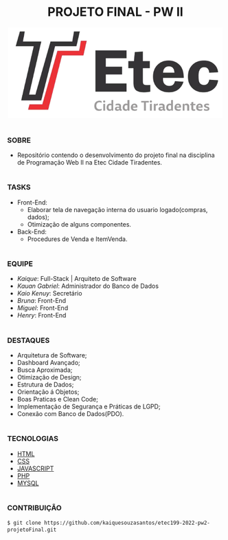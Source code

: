 <h1 align=center>PROJETO FINAL - PW II</h1>

<p align="center">
  <img src="etec.png" width="500">
</p>

#
### SOBRE

- Repositório contendo o desenvolvimento do projeto final na disciplina de Programação Web II na Etec Cidade Tiradentes.

#
### TASKS
- Front-End:
  - Elaborar tela de navegação interna do usuario logado(compras, dados);
  - Otimização de alguns componentes.
- Back-End:
  - Procedures de Venda e ItemVenda.
  
#
### EQUIPE
- *Kaique*: Full-Stack | Arquiteto de Software
- *Kauan Gabriel*: Administrador do Banco de Dados
- *Kaio Kenuy*: Secretário
- *Bruna*: Front-End
- *Miguel*: Front-End
- *Henry*: Front-End

#
### DESTAQUES
- Arquitetura de Software;
- Dashboard Avançado;
- Busca Aproximada;
- Otimização de Design;
- Estrutura de Dados;
- Orientação á Objetos;
- Boas Praticas e Clean Code;
- Implementação de Segurança e Práticas de LGPD;
- Conexão com Banco de Dados(PDO).

#
### TECNOLOGIAS
- [HTML]()
- [CSS]()
- [JAVASCRIPT]()
- [PHP](https://www.php.net/docs.php)
- [MYSQL](https://dev.mysql.com/doc)

#
### CONTRIBUIÇÃO

```
$ git clone https://github.com/kaiquesouzasantos/etec199-2022-pw2-projetoFinal.git 
```
